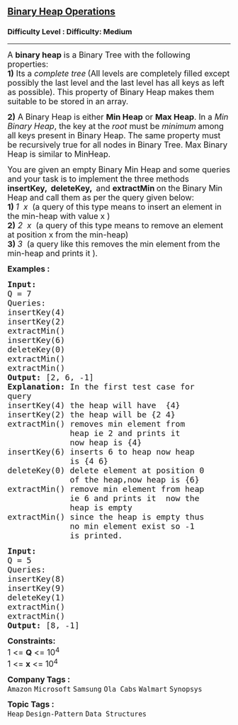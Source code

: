 <h2><a href="https://www.geeksforgeeks.org/problems/operations-on-binary-min-heap/1">Binary Heap Operations</a></h2><h3>Difficulty Level : Difficulty: Medium</h3><hr><div class="problems_problem_content__Xm_eO"><p><span style="font-size: 18px;">A <strong>binary heap</strong> is a Binary Tree with the following properties:<br><strong>1)</strong> Its a <em>complete tree</em><strong> </strong>(All levels are completely filled except possibly the last level and the last level has all keys as left as possible). This property of Binary Heap makes them suitable to be stored in an array.</span></p>
<p><span style="font-size: 18px;"><strong>2)</strong> A Binary Heap is either <strong>Min Heap</strong> or <strong>Max Heap</strong>. In a <em>Min Binary Heap</em>, the key at the&nbsp;<em>root</em> must be <em>minimum</em><strong> </strong>among all keys present in Binary Heap. The same property must be recursively true for all nodes in Binary Tree. Max Binary Heap is similar to MinHeap.</span></p>
<p><span style="font-size: 18px;">You are given an empty Binary Min Heap and some queries and your task is to implement the three methods <strong>insertKey, &nbsp;deleteKey, </strong>&nbsp;and&nbsp;<strong>extractMin </strong>on&nbsp;the Binary Min Heap and call them as per the query given below:<br><strong>1) </strong><em>1 &nbsp;x</em> &nbsp;(a query of this type means to insert an element in the min-heap with value x&nbsp;)<br><strong>2)</strong> <em>2 &nbsp;x</em> &nbsp;(a query of this type means to remove an element at position x from the min-heap)<br><strong>3)</strong><strong> </strong><em>3</em> &nbsp;(a query like this removes&nbsp;the min element from the min-heap and prints it&nbsp;).</span></p>
<p><span style="font-size: 18px;"><strong>Examples :</strong></span></p>
<pre><span style="font-size: 18px;"><strong>Input: <br></strong></span><span style="font-size: 18px;">Q = 7
Queries:
insertKey(4)
insertKey(2)
extractMin()
insertKey(6)
deleteKey(0)
extractMin()
extractMin()
<strong>Output: </strong>[2, 6, -1]<strong>
Explanation: </strong>In the first test case for
query&nbsp;
insertKey(4) the heap will have &nbsp;{4}&nbsp;&nbsp;
insertKey(2) the heap will be {2 4}
extractMin()&nbsp;removes min element from 
&nbsp;            heap ie 2 and prints it
&nbsp;            now heap is {4}&nbsp;
insertKey(6)&nbsp;inserts 6 to heap now heap
&nbsp;            is {4 6}
deleteKey(0)&nbsp;delete element at position 0
             of the heap,now heap is {6}
extractMin() remove min element from heap
             ie 6 and prints it&nbsp;&nbsp;now the
&nbsp;            heap is empty
extractMin() since the heap is empty thus
             no min element exist so -1
&nbsp;            is printed.</span>
</pre>
<pre><span style="font-size: 18px;"><strong>Input:
</strong>Q = 5
Queries:
insertKey(8)
insertKey(9)
deleteKey(1)
extractMin()
extractMin()
<strong>Output: </strong>[8, -1]</span></pre>
<p><span style="font-size: 18px;"><strong>Constraints:</strong><br>1 &lt;= <strong>Q</strong> &lt;= 10<sup>4</sup><br>1 &lt;= <strong>x</strong> &lt;= 10<sup>4</sup></span></p></div><p><span style=font-size:18px><strong>Company Tags : </strong><br><code>Amazon</code>&nbsp;<code>Microsoft</code>&nbsp;<code>Samsung</code>&nbsp;<code>Ola Cabs</code>&nbsp;<code>Walmart</code>&nbsp;<code>Synopsys</code>&nbsp;<br><p><span style=font-size:18px><strong>Topic Tags : </strong><br><code>Heap</code>&nbsp;<code>Design-Pattern</code>&nbsp;<code>Data Structures</code>&nbsp;